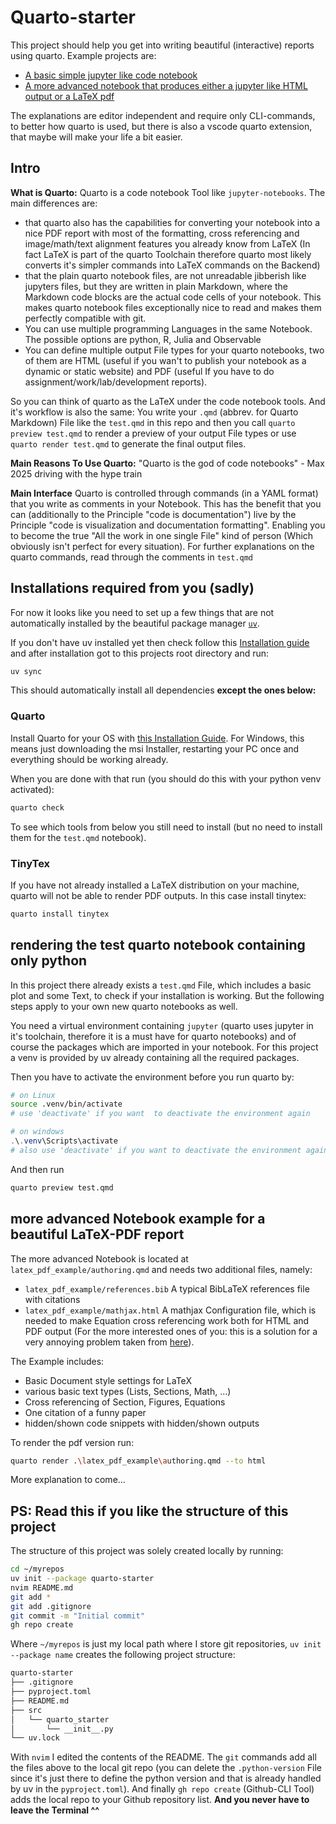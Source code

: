 # Quarto-starter
This project should help you get into writing beautiful (interactive) reports using quarto. Example projects are:
* [A basic simple jupyter like code notebook](#rendering-the-test-quarto-notebook-containing-only-python)
* [A more advanced notebook that produces either a jupyter like HTML output or a LaTeX pdf](#more-advanced-notebook-example-for-a-beautiful-latex-pdf-report)

The explanations are editor independent and require only CLI-commands, to better how quarto is used, but there is also a vscode quarto extension, that maybe will make your life a bit easier.

## Intro
**What is Quarto:**
Quarto is a code notebook Tool like `jupyter-notebooks`. The main differences are:

* that quarto also has the capabilities for converting your notebook into a nice PDF report with most of the formatting, cross referencing and image/math/text alignment features you already know from LaTeX (In fact LaTeX is part of the quarto Toolchain therefore quarto most likely converts it's simpler commands into LaTeX commands on the Backend)
* that the plain quarto notebook files, are not unreadable jibberish like jupyters files, but they are written in plain Markdown, where the Markdown code blocks are the actual code cells of your notebook. This makes quarto notebook files exceptionally nice to read and makes them perfectly compatible with git.
* You can use multiple programming Languages in the same Notebook. The possible options are python, R, Julia and Observable
* You can define multiple output File types for your quarto notebooks, two of them are  HTML (useful if you wan't to publish your notebook as a dynamic or static website) and PDF (useful If you have to do assignment/work/lab/development reports).

So you can think of quarto as the LaTeX under the code notebook tools. And it's workflow is also the same: You write your `.qmd` (abbrev. for Quarto Markdown) File like the `test.qmd` in this repo and then you call `quarto preview test.qmd` to render a preview of your output File types or use `quarto render test.qmd` to generate the final output files.

**Main Reasons To Use Quarto:**
"Quarto is the god of code notebooks" - Max 2025 driving with the hype train

**Main Interface**
Quarto is controlled through commands (in a YAML format) that you write as comments in your Notebook. This has the benefit that you can (additionally to the Principle "code is documentation") live by the Principle "code is visualization and documentation formatting". Enabling you to become the true "All the work in one single File" kind of person (Which obviously isn't perfect for every situation). For further explanations on the quarto commands, read through the comments in `test.qmd`

## Installations required from you (sadly)
For now it looks like you need to set up a few things that are not automatically installed by the beautiful package manager [`uv`](https://docs.astral.sh/uv/).

If you don't have uv installed yet then check follow this [Installation guide](https://docs.astral.sh/uv/getting-started/installation/) and after installation got to this projects root directory and run:
```bash
uv sync
```
This should automatically install all dependencies **except the ones below:**

### Quarto
Install Quarto for your OS with [this Installation Guide](https://quarto.org/docs/get-started/). For Windows, this means just downloading the msi Installer, restarting your PC once and everything should be working already.

When you are done with that run (you should do this with your python venv activated):
```bash
quarto check
```
To see which tools from below you still need to install (but no need to install them for the `test.qmd` notebook).

### TinyTex
If you have not already installed a LaTeX distribution on your machine, quarto will not be able to render PDF outputs. In this case install tinytex:
```bash
quarto install tinytex
```

## rendering the test quarto notebook containing only python
In this project there already exists a `test.qmd` File, which includes a basic plot and some Text, to check if your installation is working. But the following steps apply to your own new quarto notebooks as well.

You need a virtual environment containing `jupyter` (quarto uses jupyter in it's toolchain, therefore it is a must have for quarto notebooks) and of course the packages which are imported in your notebook. For this project a venv is provided by uv already containing all the required packages.

Then you have to activate the environment before you run quarto by:
```bash
# on Linux
source .venv/bin/activate
# use 'deactivate' if you want  to deactivate the environment again
```
```PowerShell
# on windows
.\.venv\Scripts\activate
# also use 'deactivate' if you want to deactivate the environment again
```

And then run
```bash
quarto preview test.qmd
```

## more advanced Notebook example for a beautiful LaTeX-PDF report
The more advanced Notebook is located at `latex_pdf_example/authoring.qmd` and needs two additional files, namely:
* `latex_pdf_example/references.bib` A typical BibLaTeX references file with citations
* `latex_pdf_example/mathjax.html` A mathjax Configuration file, which is needed to make Equation cross referencing work both for HTML and PDF output (For the more interested ones of you: this is a solution for a very annoying problem taken from [here](https://github.com/quarto-dev/quarto-cli/issues/4136)).

The Example includes:
- Basic Document style settings for LaTeX
- various basic text types (Lists, Sections, Math, ...)
- Cross referencing of Section, Figures, Equations
- One citation of a funny paper
- hidden/shown code snippets with hidden/shown outputs

To render the pdf version run:
```bash
quarto render .\latex_pdf_example\authoring.qmd --to html
```
More explanation to come...

## PS: Read this if you like the structure of this project
The structure of this project was solely created locally by running:
```bash
cd ~/myrepos
uv init --package quarto-starter
nvim README.md
git add *
git add .gitignore
git commit -m "Initial commit"
gh repo create
```
Where `~/myrepos` is just my local path where I store git repositories, `uv init --package name` creates the following project structure:
```bash
quarto-starter
├── .gitignore
├── pyproject.toml
├── README.md
├── src
│   └── quarto_starter
│       └── __init__.py
└── uv.lock
```
With `nvim` I edited the contents of the README. The `git` commands add all the files above to the local git repo (you can delete the `.python-version` File since it's just there to define the python version and that is already handled by uv in the `pyproject.toml`).
And finally `gh repo create` (Github-CLI Tool) adds the local repo to your Github repository list.
**And you never have to leave the Terminal ^^**
